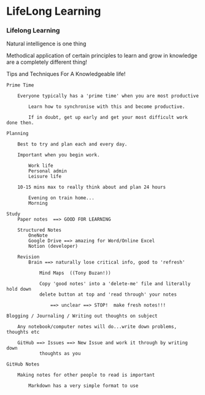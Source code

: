 # LifeLong Learning

### Lifelong Learning

Natural intelligence is one thing

Methodical application of certain principles to learn and grow in knowledge are a completely different thing!

Tips and Techniques For A Knowledgeable life!

```
Prime Time

	Everyone typically has a 'prime time' when you are most productive

		Learn how to synchronise with this and become productive.

		If in doubt, get up early and get your most difficult work done then.

Planning

	Best to try and plan each and every day.

	Important when you begin work.

		Work life
		Personal admin
		Leisure life

	10-15 mins max to really think about and plan 24 hours

		Evening on train home...
		Morning

Study
	Paper notes  ==> GOOD FOR LEARNING

	Structured Notes
		OneNote
		Google Drive ==> amazing for Word/Online Excel
		Notion (developer) 

	Revision
		Brain ==> naturally lose critical info, good to 'refresh'

			Mind Maps  ((Tony Buzan!))

			Copy 'good notes' into a 'delete-me' file and literally hold down
			delete button at top and 'read through' your notes

				==> unclear ==> STOP!  make fresh notes!!!

Blogging / Journaling / Writing out thoughts on subject

	Any notebook/computer notes will do...write down problems, thoughts etc

	GitHub ==> Issues ==> New Issue and work it through by writing down
			thoughts as you

GitHub Notes 

	Making notes for other people to read is important

		Markdown has a very simple format to use
```